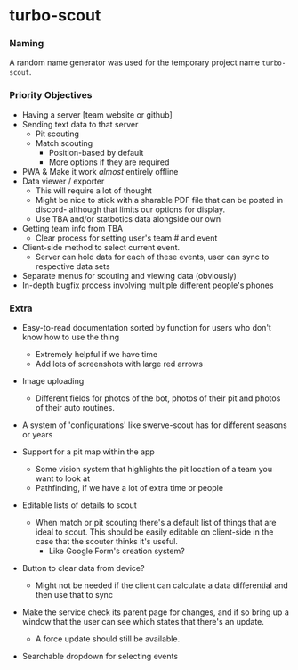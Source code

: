 # turbo-scout

### Naming

A random name generator was used for the temporary project name `turbo-scout`.

### Priority Objectives

- Having a server [team website or github]
- Sending text data to that server
  - Pit scouting
  - Match scouting
    - Position-based by default
    - More options if they are required
- PWA & Make it work *almost* entirely offline
- Data viewer / exporter
  - This will require a lot of thought
  - Might be nice to stick with a sharable PDF file that can be posted in discord- although that limits our options for display.
  - Use TBA and/or statbotics data alongside our own
- Getting team info from TBA
  - Clear process for setting user's team # and event
- Client-side method to select current event.
  - Server can hold data for each of these events, user can sync to respective data sets
- Separate menus for scouting and viewing data (obviously)
- In-depth bugfix process involving multiple different people's phones

### Extra

* Easy-to-read documentation sorted by function for users who don't know how to use the thing
  - Extremely helpful if we have time
  - Add lots of screenshots with large red arrows
* Image uploading
  * Different fields for photos of the bot, photos of their pit and photos of their auto routines.
* A system of 'configurations' like swerve-scout has for different seasons or years
* Support for a pit map within the app
  * Some vision system that highlights the pit location of a team you want to look at
  * Pathfinding, if we have a lot of extra time or people

* Editable lists of details to scout
  * When match or pit scouting there's a default list of things that are ideal to scout. This should be easily editable on client-side in the case that the scouter thinks it's useful.
    * Like Google Form's creation system?
* Button to clear data from device?
  * Might not be needed if the client can calculate a data differential and then use that to sync
* Make the service check its parent page for changes, and if so bring up a window that the user can see which states that there's an update.
  * A force update should still be available.
* Searchable dropdown for selecting events